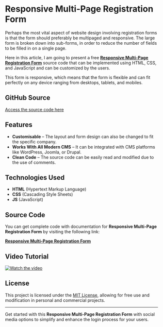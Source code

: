 # Responsive Multi-Page Registration Form

Perhaps the most vital aspect of website design involving registration forms is that the form should preferably be multipaged and responsive. The large form is broken down into sub-forms, in order to reduce the number of fields to be filled in on a single page.

Here in this article, I am going to present a free **<a href="https://jvcodes.com/responsive-multi-pages-registration-form/">Responsive Multi-Page Registration Form</a>** source code that can be implemented using HTML, CSS, and JavaScript and can be customized by the users.

This form is responsive, which means that the form is flexible and can fit perfectly on any device ranging from desktops, tablets, and mobiles.

## GitHub Source

[Access the source code here](#)

## Features

- **Customisable** – The layout and form design can also be changed to fit the specific company.
- **Works With All Modern CMS** – It can be integrated with CMS platforms like WordPress, Joomla, or Drupal.
- **Clean Code** – The source code can be easily read and modified due to the use of comments.

## Technologies Used

- **HTML** (Hypertext Markup Language)
- **CSS** (Cascading Style Sheets)
- **JS** (JavaScript)

## Source Code

You can get complete code with documentation for **Responsive Multi-Page Registration Form** by visiting the following link:

**<a href="https://jvcodes.com/responsive-multi-pages-registration-form/">Responsive Multi-Page Registration Form</a>**

## Video Tutorial

[![Watch the video](https://img.youtube.com/vi/KPr5znssmSw/0.jpg)](https://www.youtube.com/watch?v=KPr5znssmSw)

## License

This project is licensed under the [MIT License](LICENSE), allowing for free use and modification in personal and commercial projects.

---

Get started with this **Responsive Multi-Page Registration Form** with social media options to simplify and enhance the login process for your users.
